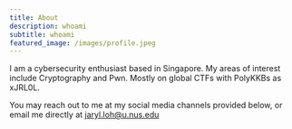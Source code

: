 ```yaml
---
title: About
description: whoami
subtitle: whoami
featured_image: /images/profile.jpeg
---
```

I am a cybersecurity enthusiast based in Singapore. My areas of interest include Cryptography and Pwn. Mostly on global CTFs with PolyKKBs as xJRL0L.

You may reach out to me at my social media channels provided below, or email me directly at jaryl.loh@u.nus.edu